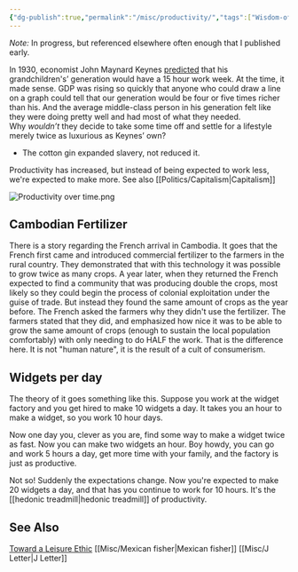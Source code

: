 ```yaml
---
{"dg-publish":true,"permalink":"/misc/productivity/","tags":["Wisdom-of-the-ancients","widgets","capitalism"],"noteIcon":1}
---
```



*Note:* In progress, but referenced elsewhere often enough that I published early.

In 1930, economist John Maynard Keynes [predicted](https://www.theguardian.com/business/2008/sep/01/economics) that his grandchildren's’ generation would have a 15 hour work week. At the time, it made sense. GDP was rising so quickly that anyone who could draw a line on a graph could tell that our generation would be four or five times richer than his. And the average middle-class person in his generation felt like they were doing pretty well and had most of what they needed. Why _wouldn’t_ they decide to take some time off and settle for a lifestyle merely twice as luxurious as Keynes’ own?


* The cotton gin expanded slavery, not reduced it.


Productivity has increased, but instead of being expected to work less, we're expected to make more. See also [[Politics/Capitalism\|Capitalism]]

![Productivity over time.png](/img/user/img/Productivity%20over%20time.png)

## Cambodian Fertilizer
There is a story regarding the French arrival in Cambodia. It goes that the French first came and introduced commercial fertilizer to the farmers in the rural country. They demonstrated that with this technology it was possible to grow twice as many crops. A year later, when they returned the French expected to find a community that was producing double the crops, most likely so they could begin the process of colonial exploitation under the guise of trade. But instead they found the same amount of crops as the year before. The French asked the farmers why they didn't use the fertilizer. The farmers stated that they did, and emphasized how nice it was to be able to grow the same amount of crops (enough to sustain the local population comfortably) with only needing to do HALF the work. That is the difference here. It is not "human nature", it is the result of a cult of consumerism.

## Widgets per day

The theory of it goes something like this. Suppose you work at the widget factory and you get hired to make 10 widgets a day. It takes you an hour to make a widget, so you work 10 hour days.

Now one day you, clever as you are, find some way to make a widget twice as fast. Now you can make two widgets an hour. Boy howdy, you can go and work 5 hours a day, get more time with your family, and the factory is just as productive.

Not so! Suddenly the expectations change. Now you're expected to make 20 widgets a day, and that has you continue to work for 10 hours. It's the [[hedonic treadmill\|hedonic treadmill]] of productivity.

## See Also

[Toward a Leisure Ethic](https://hedgehogreview.com/issues/by-theory-possessed/articles/toward-a-leisure-ethic)
[[Misc/Mexican fisher\|Mexican fisher]]
[[Misc/J Letter\|J Letter]]